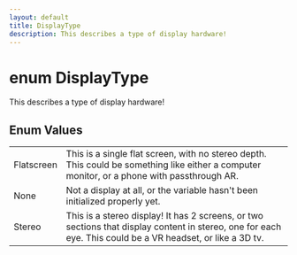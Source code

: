 ```yaml
---
layout: default
title: DisplayType
description: This describes a type of display hardware!
---
```

# enum DisplayType

This describes a type of display hardware!

## Enum Values

|  |  |
|--|--|
|Flatscreen|This is a single flat screen, with no stereo depth. This could be something like either a computer monitor, or a phone with passthrough AR.|
|None|Not a display at all, or the variable hasn't been initialized properly yet.|
|Stereo|This is a stereo display! It has 2 screens, or two sections that display content in stereo, one for each eye. This could be a VR headset, or like a 3D tv.|
